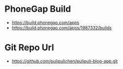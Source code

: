 # PhoneGap Build

- https://build.phonegap.com/apps
- https://build.phonegap.com/apps/1987332/builds
 
# Git Repo Url

- https://github.com/pulipulichen/pulipuli-blog-app.git

